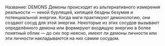 Название: DEMONS
Демоны происходят из альтернативного измерения реальности — некой бурлящей, кипящей бездны безумия и потенциальной энергии. Когда маги практикуют демонологию, они создают сосуд для этой энергии. Некоторые из этих сосудов вызывают определённого демона или формируют входящую энергию в более понятный облик — до сих пор неясно, имеют ли демоны личности или эти личности накладываются на них самим сосудом.